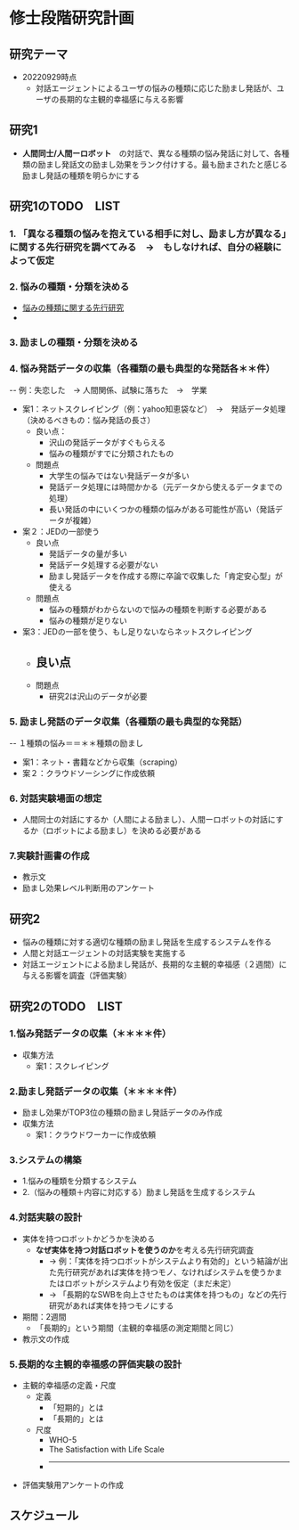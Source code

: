 # 修士段階研究計画

## 研究テーマ
- 20220929時点
    - 対話エージェントによるユーザの悩みの種類に応じた励まし発話が、ユーザの長期的な主観的幸福感に与える影響

## 研究1
- **人間同士/人間ーロボット**　の対話で、異なる種類の悩み発話に対して、各種類の励まし発話文の励まし効果をランク付けする。最も励まされたと感じる励まし発話の種類を明らかにする

## 研究1のTODO　LIST
### 1. 「**異なる種類の悩みを抱えている相手に対し、励まし方が異なる**」に関する先行研究を調べてみる　→　もしなければ、自分の経験によって仮定
### 2. 悩みの種類・分類を決める
- [悩みの種類に関する先行研究](https://github.com/kikuchiken-waseda/Xiang-Lingxuan/blob/master/M1/%E5%85%88%E8%A1%8C%E7%A0%94%E7%A9%B6/Previous%20studies/%E6%82%A9%E3%81%BF%E3%81%AE%E5%BA%A6%E5%90%88%E3%81%84/worries&SWB/%E6%82%A9%E3%81%BF%E3%81%AE%E7%A8%AE%E9%A1%9E.md)
- 
### 3. 励ましの種類・分類を決める
### 4. 悩み発話データの収集（各種類の最も典型的な発話各＊＊件）
-- 例：失恋した　→ 人間関係、試験に落ちた　→　学業
- 案1：ネットスクレイピング（例：yahoo知恵袋など）　→　発話データ処理　（決めるべきもの：悩み発話の長さ）
    - 良い点：
        - 沢山の発話データがすぐもらえる
        - 悩みの種類がすでに分類されたもの
    - 問題点
        - 大学生の悩みではない発話データが多い
        - 発話データ処理には時間かかる（元データから使えるデータまでの処理）
        - 長い発話の中にいくつかの種類の悩みがある可能性が高い（発話データが複雑）
- 案２：JEDの一部使う
    - 良い点
        - 発話データの量が多い
        - 発話データ処理する必要がない
        - 励まし発話データを作成する際に卒論で収集した「肯定安心型」が使える
    - 問題点
        - 悩みの種類がわからないので悩みの種類を判断する必要がある
        - 悩みの種類が足りない
- 案3：JEDの一部を使う、もし足りないならネットスクレイピング
    - 良い点
        - 
    - 問題点
        - 研究2は沢山のデータが必要
### 5. 励まし発話のデータ収集（各種類の最も典型的な発話）
-- １種類の悩み＝＝＊＊種類の励まし
- 案1：ネット・書籍などから収集（scraping）
- 案２：クラウドソーシングに作成依頼

### 6. 対話実験場面の想定
- 人間同士の対話にするか（人間による励まし）、人間ーロボットの対話にするか（ロボットによる励まし）を決める必要がある

### 7.実験計画書の作成 
- 教示文
- 励まし効果レベル判断用のアンケート


## 研究2
- 悩みの種類に対する適切な種類の励まし発話を生成するシステムを作る
- 人間と対話エージェントの対話実験を実施する
- 対話エージェントによる励まし発話が、長期的な主観的幸福感（２週間）に与える影響を調査（評価実験）

## 研究2のTODO　LIST
### 1.悩み発話データの収集（＊＊＊＊件）
- 収集方法
    - 案1：スクレイピング 
### 2.励まし発話データの収集（＊＊＊＊件）
- 励まし効果がTOP3位の種類の励まし発話データのみ作成
- 収集方法
    - 案1：クラウドワーカーに作成依頼
### 3.システムの構築
- 1.悩みの種類を分類するシステム
- 2.（悩みの種類＋内容に対応する）励まし発話を生成するシステム
### 4.対話実験の設計
- 実体を持つロボットかどうかを決める
    - **なぜ実体を持つ対話ロボットを使うのか**を考える先行研究調査
        - → 例：「実体を持つロボットがシステムより有効的」という結論が出た先行研究があれば実体を持つモノ、なければシステムを使うかまたはロボットがシステムより有効を仮定（まだ未定）
        - → 「長期的なSWBを向上させたものは実体を持つもの」などの先行研究があれば実体を持つモノにする
- 期間：2週間
    - 「長期的」という期間（主観的幸福感の測定期間と同じ）
- 教示文の作成

### 5.長期的な主観的幸福感の評価実験の設計
- 主観的幸福感の定義・尺度
    - 定義
        - 「短期的」とは
        - 「長期的」とは
    - 尺度
        - WHO-5
        - The Satisfaction with Life Scale
        - ********
- 評価実験用アンケートの作成


## スケジュール



